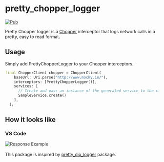 # pretty_chopper_logger

[![Pub](https://img.shields.io/pub/v/pretty_chopper_logger.svg)](https://pub.dev/packages/pretty_chopper_logger)

Pretty Chopper logger is a [Chopper](https://pub.dev/packages/chopper) interceptor that logs network calls in a pretty, easy to read format.


## Usage

Simply add PrettyChopperLogger to your Chopper interceptors.

```Dart
final ChopperClient chopper = ChopperClient(
    baseUrl: Uri.parse("http://www.mocky.io/"),
    interceptors: [PrettyChopperLogger()],
    services: [
      // Create and pass an instance of the generated service to the client
      SampleService.create()
    ],
  );
```

## How it looks like

### VS Code

![Response Example](https://raw.github.com/Arnooodles/pretty_chopper_logger/main/images/sample.png 'Response Example')
<br/>
<br/>
This package is inspired by [pretty_dio_logger](https://pub.dev/packages/pretty_dio_logger) package.
<br/>